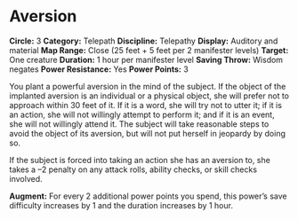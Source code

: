 # Aversion

**Circle:** 3
**Category:** Telepath
**Discipline:** Telepathy
**Display:** Auditory and material
**Map Range:** Close (25 feet + 5 feet per 2 manifester levels)
**Target:** One creature
**Duration:** 1 hour per manifester level
**Saving Throw:** Wisdom negates
**Power Resistance:** Yes
**Power Points:** 3

You plant a powerful aversion in the mind of the subject. If the object of the implanted aversion is an individual or a physical object, she will prefer not to approach within 30 feet of it. If it is a word, she will try not to utter it; if it is an action, she will not willingly attempt to perform it; and if it is an event, she will not willingly attend it. The subject will take reasonable steps to avoid the object of its aversion, but will not put herself in jeopardy by doing so.

If the subject is forced into taking an action she has an aversion to, she takes a –2 penalty on any attack rolls, ability checks, or skill checks involved.

**Augment:** For every 2 additional power points you spend, this power’s save difficulty increases by 1 and the duration increases by 1 hour.
